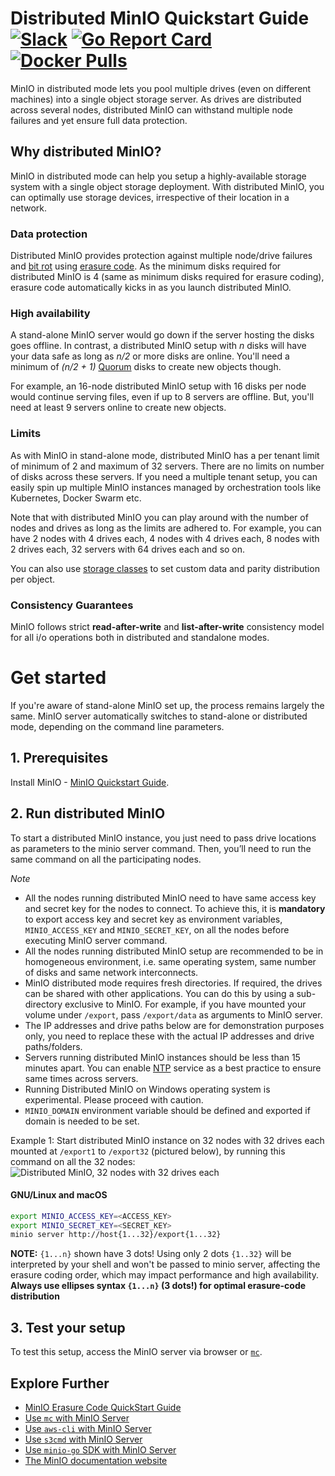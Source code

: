 # Distributed MinIO Quickstart Guide [![Slack](https://slack.min.io/slack?type=svg)](https://slack.min.io) [![Go Report Card](https://goreportcard.com/badge/minio/minio)](https://goreportcard.com/report/minio/minio) [![Docker Pulls](https://img.shields.io/docker/pulls/minio/minio.svg?maxAge=604800)](https://hub.docker.com/r/minio/minio/)

MinIO in distributed mode lets you pool multiple drives (even on different machines) into a single object storage server. As drives are distributed across several nodes, distributed MinIO can withstand multiple node failures and yet ensure full data protection.

## Why distributed MinIO?

MinIO in distributed mode can help you setup a highly-available storage system with a single object storage deployment. With distributed MinIO, you can optimally use storage devices, irrespective of their location in a network.

### Data protection

Distributed MinIO provides protection against multiple node/drive failures and [bit rot](https://github.com/minio/minio/blob/master/docs/erasure/README.md#what-is-bit-rot-protection) using [erasure code](https://docs.min.io/docs/minio-erasure-code-quickstart-guide). As the minimum disks required for distributed MinIO is 4 (same as minimum disks required for erasure coding), erasure code automatically kicks in as you launch distributed MinIO.

### High availability

A stand-alone MinIO server would go down if the server hosting the disks goes offline. In contrast, a distributed MinIO setup with _n_ disks will have your data safe as long as _n/2_ or more disks are online. You'll need a minimum of _(n/2 + 1)_ [Quorum](https://github.com/minio/dsync#lock-process) disks to create new objects though.

For example, an 16-node distributed MinIO setup with 16 disks per node would continue serving files, even if up to 8 servers are offline. But, you'll need at least 9 servers online to create new objects.

### Limits

As with MinIO in stand-alone mode, distributed MinIO has a per tenant limit of minimum of 2 and maximum of 32 servers. There are no limits on number of disks across these servers. If you need a multiple tenant setup, you can easily spin up multiple MinIO instances managed by orchestration tools like Kubernetes, Docker Swarm etc.

Note that with distributed MinIO you can play around with the number of nodes and drives as long as the limits are adhered to. For example, you can have 2 nodes with 4 drives each, 4 nodes with 4 drives each, 8 nodes with 2 drives each, 32 servers with 64 drives each and so on.

You can also use [storage classes](https://github.com/minio/minio/tree/master/docs/erasure/storage-class) to set custom data and parity distribution per object.

### Consistency Guarantees

MinIO follows strict **read-after-write** and **list-after-write** consistency model for all i/o operations both in distributed and standalone modes.

# Get started

If you're aware of stand-alone MinIO set up, the process remains largely the same. MinIO server automatically switches to stand-alone or distributed mode, depending on the command line parameters.

## 1. Prerequisites

Install MinIO - [MinIO Quickstart Guide](https://docs.min.io/docs/minio-quickstart-guide).

## 2. Run distributed MinIO

To start a distributed MinIO instance, you just need to pass drive locations as parameters to the minio server command. Then, you’ll need to run the same command on all the participating nodes.

*Note*

- All the nodes running distributed MinIO need to have same access key and secret key for the nodes to connect. To achieve this, it is **mandatory** to export access key and secret key as environment variables, `MINIO_ACCESS_KEY` and `MINIO_SECRET_KEY`, on all the nodes before executing MinIO server command.
- All the nodes running distributed MinIO setup are recommended to be in homogeneous environment, i.e. same operating system, same number of disks and same network interconnects.
- MinIO distributed mode requires fresh directories. If required, the drives can be shared with other applications. You can do this by using a sub-directory exclusive to MinIO. For example, if you have mounted your volume under `/export`, pass `/export/data` as arguments to MinIO server.
- The IP addresses and drive paths below are for demonstration purposes only, you need to replace these with the actual IP addresses and drive paths/folders.
- Servers running distributed MinIO instances should be less than 15 minutes apart. You can enable [NTP](http://www.ntp.org/) service as a best practice to ensure same times across servers.
- Running Distributed MinIO on Windows operating system is experimental. Please proceed with caution.
- `MINIO_DOMAIN` environment variable should be defined and exported if domain is needed to be set.

Example 1: Start distributed MinIO instance on 32 nodes with 32 drives each mounted at `/export1` to `/export32` (pictured below), by running this command on all the 32 nodes:
![Distributed MinIO, 32 nodes with 32 drives each](https://github.com/minio/minio/blob/master/docs/screenshots/Architecture-diagram_distributed_32.png?raw=true)

#### GNU/Linux and macOS

```sh
export MINIO_ACCESS_KEY=<ACCESS_KEY>
export MINIO_SECRET_KEY=<SECRET_KEY>
minio server http://host{1...32}/export{1...32}
```

__NOTE:__ `{1...n}` shown have 3 dots! Using only 2 dots `{1..32}` will be interpreted by your shell and won't be passed to minio server, affecting the erasure coding order, which may impact performance and high availability. __Always use ellipses syntax `{1...n}` (3 dots!) for optimal erasure-code distribution__

## 3. Test your setup
To test this setup, access the MinIO server via browser or [`mc`](https://docs.min.io/docs/minio-client-quickstart-guide).

## Explore Further
- [MinIO Erasure Code QuickStart Guide](https://docs.min.io/docs/minio-erasure-code-quickstart-guide)
- [Use `mc` with MinIO Server](https://docs.min.io/docs/minio-client-quickstart-guide)
- [Use `aws-cli` with MinIO Server](https://docs.min.io/docs/aws-cli-with-minio)
- [Use `s3cmd` with MinIO Server](https://docs.min.io/docs/s3cmd-with-minio)
- [Use `minio-go` SDK with MinIO Server](https://docs.min.io/docs/golang-client-quickstart-guide)
- [The MinIO documentation website](https://docs.min.io)
